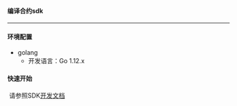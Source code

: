 #### 编译合约sdk

---


#### 环境配置

  - golang
	- 开发语言：Go 1.12.x

#### 快速开始

​	请参照SDK[开发文档](http://baas-docs.pro.skyvein.net/%E5%BC%80%E5%8F%91%E6%8C%87%E5%8D%97/golang%E5%90%88%E7%BA%A6sdk/)
